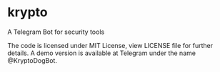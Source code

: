 # krypto
A Telegram Bot for security tools

The code is licensed under MIT License, view LICENSE file for further details.
A demo version is available at Telegram under the name @KryptoDogBot.
